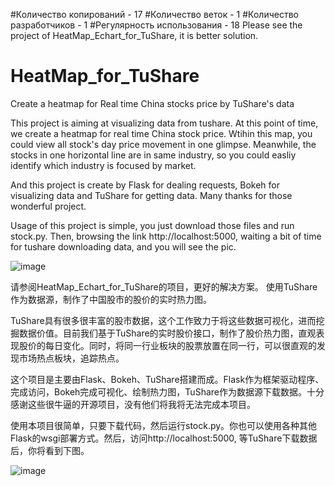#Количество копирований - 17
#Количество веток - 1
#Количество разработчиков - 1
#Регулярность использования - 18
Please see the project of HeatMap_Echart_for_TuShare, it is better solution.
# HeatMap_for_TuShare
Create a heatmap for Real time China stocks price by TuShare's data

This project is aiming at visualizing data from tushare. At this point of time, we create a heatmap for real time China stock price. Wtihin this map, you could view all stock's day price movement in one glimpse. Meanwhile, the stocks in one horizontal line are in same industry, so you could easliy identify which industry is focused by market.

And this project is create by Flask for dealing requests, Bokeh for visualizing data and TuShare for getting data. Many thanks for those wonderful project. 

Usage of this project is simple, you just download those files and run stock.py. Then, browsing the link http://localhost:5000, waiting a bit of time for tushare downloading data, and you will see the pic.

![image](https://raw.githubusercontent.com/FrankBGao/HeatMap_for_Tushare/master/pic/2017-07-31_12_47_18.780000.png)



请参阅HeatMap_Echart_for_TuShare的项目，更好的解决方案。
使用TuShare作为数据源，制作了中国股市的股价的实时热力图。

TuShare具有很多很丰富的股市数据，这个工作致力于将这些数据可视化，进而挖掘数据价值。目前我们基于TuShare的实时股价接口，制作了股价热力图，直观表现股价的每日变化。同时，将同一行业板块的股票放置在同一行，可以很直观的发现市场热点板块，追踪热点。

这个项目是主要由Flask、Bokeh、TuShare搭建而成。Flask作为框架驱动程序、完成访问，Bokeh完成可视化、绘制热力图，TuShare作为数据源下载数据。十分感谢这些很牛逼的开源项目，没有他们将我将无法完成本项目。

使用本项目很简单，只要下载代码，然后运行stock.py。你也可以使用各种其他Flask的wsgi部署方式。然后，访问http://localhost:5000, 等TuShare下载数据后，你将看到下图。

![image](https://raw.githubusercontent.com/FrankBGao/HeatMap_for_Tushare/master/pic/2017-07-31_12_47_18.780000.png)

